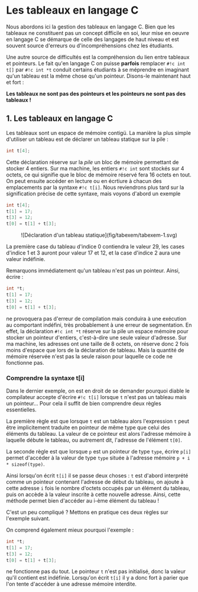 # Les tableaux en langage C

Nous abordons ici la gestion des tableaux en langage C. Bien que les tableaux ne constituent pas un concept difficile en soi, leur mise en oeuvre en langage C se démarque de celle des langages de haut niveau et est souvent source d'erreurs ou d'incompréhensions chez les étudiants.

Une autre source de difficultés est la compréhension du lien entre tableaux et pointeurs. Le fait qu'en langage C on puisse **parfois** remplacer `#!c int t[]` par `#!c int *t` conduit certains étudiants à se méprendre en imaginant qu'un tableau est la même chose qu'un pointeur. Disons-le maintenant haut et fort :

**Les tableaux ne sont pas des pointeurs et les pointeurs ne sont pas des tableaux !**

## 1. Les tableaux en langage C

Les tableaux sont un espace de mémoire contigü. La manière la plus simple d'utiliser un tableau est de déclarer un tableau statique sur la pile :
```c
int t[4];
```
Cette déclaration réserve sur la *pile* un bloc de mémoire permettant de stocker 4 entiers. Sur ma machine, les entiers `#!c int` sont stockés sur 4 octets, ce qui signifie que le bloc de mémoire réservé fera 16 octets en tout.
On peut ensuite accéder en lecture ou en écrtiure à chacun des emplacements par la syntaxe `#!c t[i]`. Nous reviendrons plus tard sur la signification précise de cette syntaxe, mais voyons d'abord un exemple
```c
int t[4];
t[1] = 17;
t[3] = 12;
t[0] = t[1] + t[3];
```

<figure markdown="span">
   ![Déclaration d'un tableau statique](fig/tabexem/tabexem-1.svg)
</figure>

La première case du tableau d'indice 0 contiendra le valeur 29, les cases d'indice 1 et 3 auront pour valeur 17 et 12, et la case d'indice 2 aura une valeur indéfinie.

Remarquons immédiatement qu'un tableau n'est pas un pointeur. Ainsi, écrire :
```c
int *t;
t[1] = 17;
t[3] = 12;
t[0] = t[1] + t[3];
```
ne provoquera pas d'erreur de compilation mais conduira à une exécution au comportant indéfini, très probablement à une erreur de segmentation.
En effet, la déclaration `#!c int *t` réserve sur la pile un espace mémoire pour stocker un pointeur d'entiers, c'est-à-dire une seule valeur d'adresse. Sur ma machine, les adresses ont une taille de 8 octets, on réserve donc 2 fois moins d'espace que lors de la déclaration de tableau. Mais la quantité de mémoire réservée n'est pas la seule raison pour laquelle ce code ne fonctionne pas.

### Comprendre la syntaxe t[i]

Dans le dernier exemple, on est en droit de se demander pourquoi diable le compilateur accepte d'écrire `#!c t[i]` lorsque `t` n'est pas un tableau mais un pointeur... Pour cela il suffit de bien comprendre deux règles essentielles.

La première règle est que lorsque `t` est un tableau alors l'expression `t` peut être implicitement traduite en pointeur de même type que celui des éléments du tableau. La valeur de ce pointeur est alors l'adresse mémoire à laquelle débute le tableau, ou autrement dit, l'adresse de l'élément `t[0]`. 

La seconde règle est que lorsque `p` est un pointeur de type `type`, écrire `p[i]` permet d'accéder à la valeur de type `type` située à l'adresse mémoire `p + i * sizeof(type)`.

Ainsi lorsqu'on écrit `t[i]` il se passe deux choses : `t` est d'abord interprété comme un pointeur contenant l'adresse de début du tableau, on ajoute à cette adresse `i` fois le nombre d'octets occupés par un élément du tableau, puis on accède à la valeur inscrite à cette nouvelle adresse. Ainsi, cette méthode permet bien d'accéder au i-ème élément du tableau ! 

C'est un peu compliqué ? Mettons en pratique ces deux règles sur l'exemple suivant.

On comprend également mieux pourquoi l'exemple :
```c
int *t;
t[1] = 17;
t[3] = 12;
t[0] = t[1] + t[3];
```
ne fonctionne pas du tout. Le pointeur `t` n'est pas initialisé, donc la valeur qu'il contient est indéfinie. Lorsqu'on écrit `t[i]` il y a donc fort à parier que l'on tente d'accéder à une adresse mémoire interdite.
